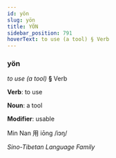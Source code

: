 ```yaml
---
id: yön
slug: yön
title: YÖN
sidebar_position: 791
hoverText: to use (a tool) § Verb
---
```


### yön

*to use (a tool)* **§** Verb

**Verb**: to use

**Noun**: a tool

**Modifier**: usable

Min Nan 用 iōng /iɔŋ/

*Sino-Tibetan Language Family*